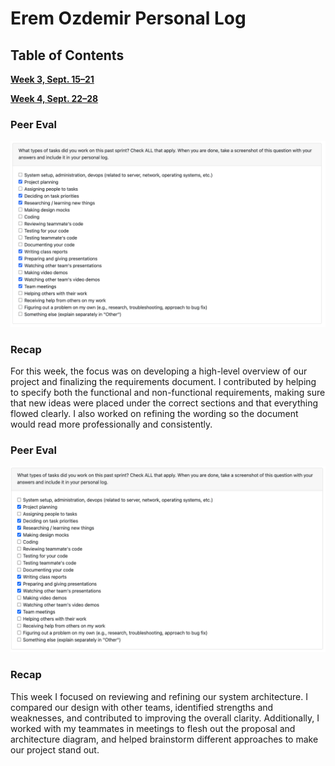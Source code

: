 
# Erem Ozdemir Personal Log

## Table of Contents

**[Week 3, Sept. 15–21](#week-3-sept-1521)**

**[Week 4, Sept. 22–28](#week-4-sept-2228)**


### Peer Eval
![Peer Eval SS](./log_images/personal_log_imgs/erem_week3_log.png)

### Recap
For this week, the focus was on developing a high-level overview of our project and finalizing the requirements document. I contributed by helping to specify both the functional and non-functional requirements, making sure that new ideas were placed under the correct sections and that everything flowed clearly. I also worked on refining the wording so the document would read more professionally and consistently.

### Peer Eval
![Peer Eval SS](./log_images/personal_log_imgs/Erem/erem_week4_log.png)

### Recap
This week I focused on reviewing and refining our system architecture. I compared our design with other teams, identified strengths and weaknesses, and contributed to improving the overall clarity. Additionally, I worked with my teammates in meetings to flesh out the proposal and architecture diagram, and helped brainstorm different approaches to make our project stand out.